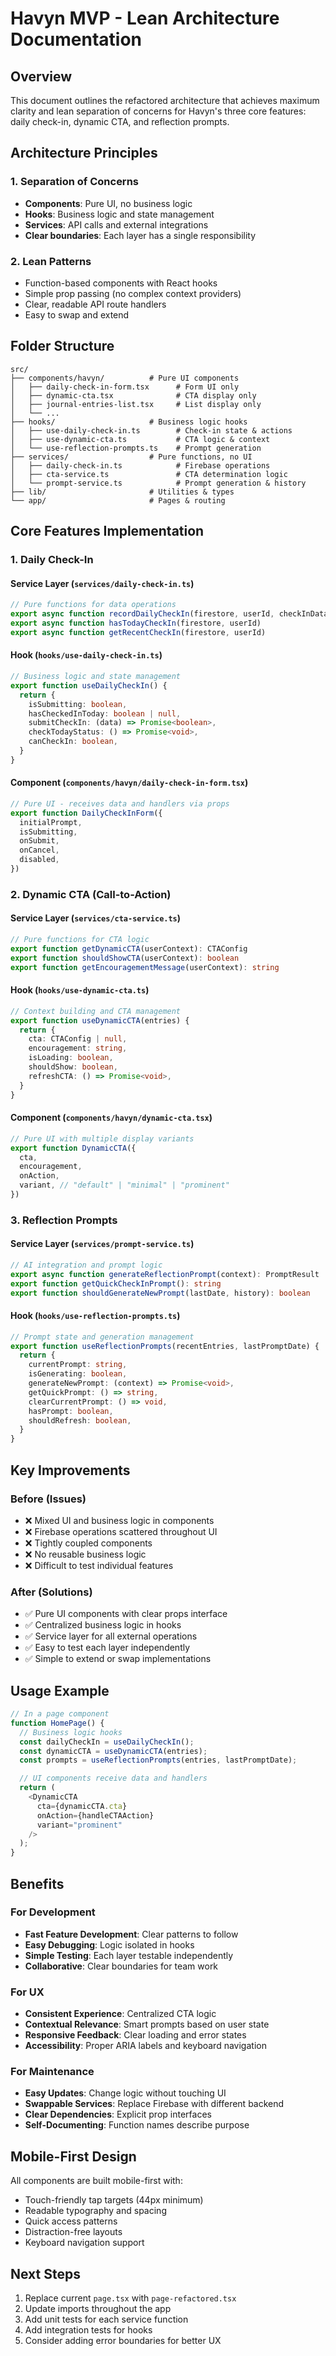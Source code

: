 # Havyn MVP - Lean Architecture Documentation

## Overview
This document outlines the refactored architecture that achieves maximum clarity and lean separation of concerns for Havyn's three core features: daily check-in, dynamic CTA, and reflection prompts.

## Architecture Principles

### 1. Separation of Concerns
- **Components**: Pure UI, no business logic
- **Hooks**: Business logic and state management
- **Services**: API calls and external integrations
- **Clear boundaries**: Each layer has a single responsibility

### 2. Lean Patterns
- Function-based components with React hooks
- Simple prop passing (no complex context providers)
- Clear, readable API route handlers
- Easy to swap and extend

## Folder Structure

```
src/
├── components/havyn/          # Pure UI components
│   ├── daily-check-in-form.tsx      # Form UI only
│   ├── dynamic-cta.tsx              # CTA display only
│   ├── journal-entries-list.tsx     # List display only
│   └── ...
├── hooks/                     # Business logic hooks
│   ├── use-daily-check-in.ts        # Check-in state & actions
│   ├── use-dynamic-cta.ts           # CTA logic & context
│   └── use-reflection-prompts.ts    # Prompt generation
├── services/                  # Pure functions, no UI
│   ├── daily-check-in.ts            # Firebase operations
│   ├── cta-service.ts               # CTA determination logic
│   └── prompt-service.ts            # Prompt generation & history
├── lib/                       # Utilities & types
└── app/                       # Pages & routing
```

## Core Features Implementation

### 1. Daily Check-In

#### Service Layer (`services/daily-check-in.ts`)
```typescript
// Pure functions for data operations
export async function recordDailyCheckIn(firestore, userId, checkInData)
export async function hasTodayCheckIn(firestore, userId)
export async function getRecentCheckIn(firestore, userId)
```

#### Hook (`hooks/use-daily-check-in.ts`)
```typescript
// Business logic and state management
export function useDailyCheckIn() {
  return {
    isSubmitting: boolean,
    hasCheckedInToday: boolean | null,
    submitCheckIn: (data) => Promise<boolean>,
    checkTodayStatus: () => Promise<void>,
    canCheckIn: boolean,
  }
}
```

#### Component (`components/havyn/daily-check-in-form.tsx`)
```typescript
// Pure UI - receives data and handlers via props
export function DailyCheckInForm({
  initialPrompt,
  isSubmitting,
  onSubmit,
  onCancel,
  disabled,
})
```

### 2. Dynamic CTA (Call-to-Action)

#### Service Layer (`services/cta-service.ts`)
```typescript
// Pure functions for CTA logic
export function getDynamicCTA(userContext): CTAConfig
export function shouldShowCTA(userContext): boolean
export function getEncouragementMessage(userContext): string
```

#### Hook (`hooks/use-dynamic-cta.ts`)
```typescript
// Context building and CTA management
export function useDynamicCTA(entries) {
  return {
    cta: CTAConfig | null,
    encouragement: string,
    isLoading: boolean,
    shouldShow: boolean,
    refreshCTA: () => Promise<void>,
  }
}
```

#### Component (`components/havyn/dynamic-cta.tsx`)
```typescript
// Pure UI with multiple display variants
export function DynamicCTA({
  cta,
  encouragement,
  onAction,
  variant, // "default" | "minimal" | "prominent"
})
```

### 3. Reflection Prompts

#### Service Layer (`services/prompt-service.ts`)
```typescript
// AI integration and prompt logic
export async function generateReflectionPrompt(context): PromptResult
export function getQuickCheckInPrompt(): string
export function shouldGenerateNewPrompt(lastDate, history): boolean
```

#### Hook (`hooks/use-reflection-prompts.ts`)
```typescript
// Prompt state and generation management
export function useReflectionPrompts(recentEntries, lastPromptDate) {
  return {
    currentPrompt: string,
    isGenerating: boolean,
    generateNewPrompt: (context) => Promise<void>,
    getQuickPrompt: () => string,
    clearCurrentPrompt: () => void,
    hasPrompt: boolean,
    shouldRefresh: boolean,
  }
}
```

## Key Improvements

### Before (Issues)
- ❌ Mixed UI and business logic in components
- ❌ Firebase operations scattered throughout UI
- ❌ Tightly coupled components
- ❌ No reusable business logic
- ❌ Difficult to test individual features

### After (Solutions)
- ✅ Pure UI components with clear props interface
- ✅ Centralized business logic in hooks
- ✅ Service layer for all external operations
- ✅ Easy to test each layer independently
- ✅ Simple to extend or swap implementations

## Usage Example

```typescript
// In a page component
function HomePage() {
  // Business logic hooks
  const dailyCheckIn = useDailyCheckIn();
  const dynamicCTA = useDynamicCTA(entries);
  const prompts = useReflectionPrompts(entries, lastPromptDate);

  // UI components receive data and handlers
  return (
    <DynamicCTA
      cta={dynamicCTA.cta}
      onAction={handleCTAAction}
      variant="prominent"
    />
  );
}
```

## Benefits

### For Development
- **Fast Feature Development**: Clear patterns to follow
- **Easy Debugging**: Logic isolated in hooks
- **Simple Testing**: Each layer testable independently
- **Collaborative**: Clear boundaries for team work

### For UX
- **Consistent Experience**: Centralized CTA logic
- **Contextual Relevance**: Smart prompts based on user state
- **Responsive Feedback**: Clear loading and error states
- **Accessibility**: Proper ARIA labels and keyboard navigation

### For Maintenance
- **Easy Updates**: Change logic without touching UI
- **Swappable Services**: Replace Firebase with different backend
- **Clear Dependencies**: Explicit prop interfaces
- **Self-Documenting**: Function names describe purpose

## Mobile-First Design

All components are built mobile-first with:
- Touch-friendly tap targets (44px minimum)
- Readable typography and spacing
- Quick access patterns
- Distraction-free layouts
- Keyboard navigation support

## Next Steps

1. Replace current `page.tsx` with `page-refactored.tsx`
2. Update imports throughout the app
3. Add unit tests for each service function
4. Add integration tests for hooks
5. Consider adding error boundaries for better UX
